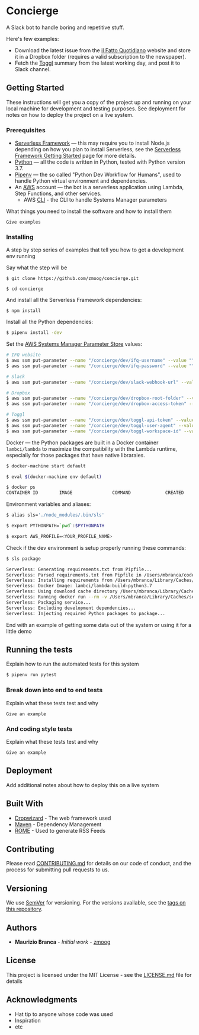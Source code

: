 # Concierge

A Slack bot to handle boring and repetitive stuff.

Here's few examples:

 * Download the latest issue from the [il Fatto Quotidiano](https://www.ilfattoquotidiano.it) website and store it in a Dropbox folder (requires a valid subscription to the newspaper).
 * Fetch the [Toggl](https://toggl.com) summary from the latest working day, and post it to Slack channel.

## Getting Started

These instructions will get you a copy of the project up and running on your local machine for development and testing purposes. See deployment for notes on how to deploy the project on a live system.

### Prerequisites

 * [Serverless Framework](https://serverless.com) — this may require you to install Node.js depending on how you plan to install Serverless, see the [Serverless Framework Getting Started](https://serverless.com/framework/docs/getting-started/) page for more details.
 * [Python](https://www.python.org) — all the code is written in Python, tested with Python version 3.7.
 * [Pipenv](https://pipenv.kennethreitz.org/en/latest/) — the so called "Python Dev Workflow for Humans", used to handle Python virtual environment and dependencies.
 * An [AWS](https://aws.amazon.com) account — the bot is a serverless application using Lambda, Step Functions, and other services. 
   * AWS [CLI](https://aws.amazon.com/cli/) - the CLI to handle Systems Manager parameters

What things you need to install the software and how to install them

```
Give examples
```

### Installing

A step by step series of examples that tell you how to get a development env running

Say what the step will be

```
$ git clone https://github.com/zmoog/concierge.git

$ cd concierge
```

And install all the Serverless Framework dependencies:

```
$ npm install 
```

Install all the Python dependencies:

```bash
$ pipenv install -dev
```

Set the [AWS Systems Manager Parameter Store](https://docs.aws.amazon.com/systems-manager/latest/userguide/systems-manager-parameter-store.html) values:

```bash
# IFQ website
$ aws ssm put-parameter --name "/concierge/dev/ifq-username" --value "" --type String
$ aws ssm put-parameter --name "/concierge/dev/ifq-password" --value "" --type String

# Slack
$ aws ssm put-parameter --name "/concierge/dev/slack-webhook-url" --value "" --type String

# Dropbox
$ aws ssm put-parameter --name "/concierge/dev/dropbox-root-folder" --value "" --type String
$ aws ssm put-parameter --name "/concierge/dev/dropbox-access-token" --value "" --type String

# Toggl
$ aws ssm put-parameter --name "/concierge/dev/toggl-api-token" --value "" --type String
$ aws ssm put-parameter --name "/concierge/dev/toggl-user-agent" --value "" --type String
$ aws ssm put-parameter --name "/concierge/dev/toggl-workspace-id" --value "" --type String
```

Docker — the Python packages are built in a Docker container `lambci/lambda` to maximize the compatibility with the Lambda runtime, especially for those packages that have native libraraies.

```bash
$ docker-machine start default 

$ eval $(docker-machine env default)   

$ docker ps                   
CONTAINER ID        IMAGE               COMMAND             CREATED             STATUS              PORTS               NAMES

```

Environment variables and aliases:

```bash
$ alias sls='./node_modules/.bin/sls'

$ export PYTHONPATH=`pwd`:$PYTHONPATH 

$ export AWS_PROFILE=<YOUR_PROFILE_NAME>
```


Check if the dev environment is setup properly running these commands:

```bash
$ sls package

Serverless: Generating requirements.txt from Pipfile...
Serverless: Parsed requirements.txt from Pipfile in /Users/mbranca/code/projects/zmoog/concierge/.serverless/requirements.txt...
Serverless: Installing requirements from /Users/mbranca/Library/Caches/serverless-python-requirements/7313ed46dad648a73b2ead6c6f736f4b9912fa69799ddb34d90a268492e66fc9_slspyc/requirements.txt ...
Serverless: Docker Image: lambci/lambda:build-python3.7
Serverless: Using download cache directory /Users/mbranca/Library/Caches/serverless-python-requirements/downloadCacheslspyc
Serverless: Running docker run --rm -v /Users/mbranca/Library/Caches/serverless-python-requirements/7313ed46dad648a73b2ead6c6f736f4b9912fa69799ddb34d90a268492e66fc9_slspyc\:/var/task\:z -v /Users/mbranca/Library/Caches/serverless-python-requirements/downloadCacheslspyc\:/var/useDownloadCache\:z -u 0 lambci/lambda\:build-python3.7 python3.7 -m pip install -t /var/task/ -r /var/task/requirements.txt --cache-dir /var/useDownloadCache...
Serverless: Packaging service...
Serverless: Excluding development dependencies...
Serverless: Injecting required Python packages to package...
```



End with an example of getting some data out of the system or using it for a little demo

## Running the tests

Explain how to run the automated tests for this system

```bash
$ pipenv run pytest
```

### Break down into end to end tests

Explain what these tests test and why

```
Give an example
```

### And coding style tests

Explain what these tests test and why

```
Give an example
```

## Deployment

Add additional notes about how to deploy this on a live system

## Built With

* [Dropwizard](http://www.dropwizard.io/1.0.2/docs/) - The web framework used
* [Maven](https://maven.apache.org/) - Dependency Management
* [ROME](https://rometools.github.io/rome/) - Used to generate RSS Feeds

## Contributing

Please read [CONTRIBUTING.md](https://gist.github.com/PurpleBooth/b24679402957c63ec426) for details on our code of conduct, and the process for submitting pull requests to us.

## Versioning

We use [SemVer](http://semver.org/) for versioning. For the versions available, see the [tags on this repository](https://github.com/your/project/tags). 

## Authors

* **Maurizio Branca** - *Initial work* - [zmoog](https://github.com/zmoog)

## License

This project is licensed under the MIT License - see the [LICENSE.md](LICENSE.md) file for details

## Acknowledgments

* Hat tip to anyone whose code was used
* Inspiration
* etc
